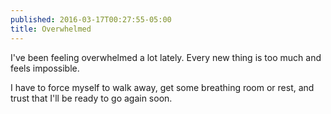 ```yaml
---
published: 2016-03-17T00:27:55-05:00
title: Overwhelmed
---
```

I've been feeling overwhelmed a lot lately. Every new thing is too much and feels impossible.

I have to force myself to walk away, get some breathing room or rest, and trust that I'll be ready to go again soon.